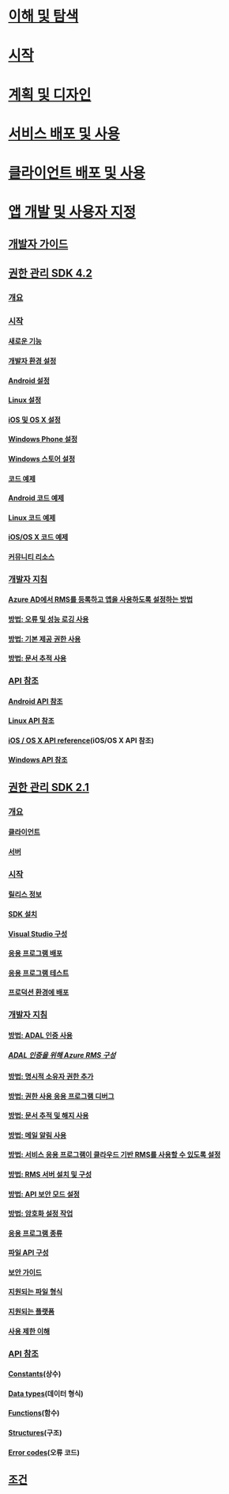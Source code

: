 # [이해 및 탐색](/information-protection/understand-explore/what-is-information-protection)
# [시작](/information-protection/get-started/requirements-azure-rms)
# [계획 및 디자인](/information-protection/plan-design/deployment-roadmap)
# [서비스 배포 및 사용](/information-protection/deploy-use/activate-service)
# [클라이언트 배포 및 사용](/information-protection/rms-client/use-client)
# [앱 개발 및 사용자 지정](developers-guide.md)
## [개발자 가이드](developers-guide.md)
## [권한 관리 SDK 4.2](active-directory-rights-management-services-multi-platform-thin-client-sdk-portal.md)
### [개요](overview.md)
### [시작](get-started.md)
#### [새로운 기능](release-notes.md)
#### [개발자 환경 설정](setup-Developer-environment.md)
#### [Android 설정](android-sdk.md)
#### [Linux 설정](linux-setup.md)
#### [iOS 및 OS X 설정](ios-sdk.md)
#### [Windows Phone 설정](windows-phone-apps.md)
#### [Windows 스토어 설정](winrt-sdk.md)
#### [코드 예제](code-examples.md)
#### [Android 코드 예제](android-code.md)
#### [Linux 코드 예제](linux-c-code-examples.md)
#### [iOS/OS X 코드 예제](ios-os-x-code-examples.md)
#### [커뮤니티 리소스](community-resources.md)
### [개발자 지침](core-concepts.md)
#### [Azure AD에서 RMS를 등록하고 앱을 사용하도록 설정하는 방법](authentication-integration.md)
#### [방법: 오류 및 성능 로깅 사용](enabling-logging.md)
#### [방법: 기본 제공 권한 사용](built-in-rights-usage-restriction-reference.md)
#### [방법: 문서 추적 사용](how-to-use-document-tracking.md)
### [API 참조](api-reference-4-2.md)
#### [Android API 참조](https://msdn.microsoft.com/library/dn758245.aspx)
#### [Linux API 참조](linux-c-api-reference.md)
#### [iOS / OS X API reference](https://msdn.microsoft.com/library/dn758306.aspx)(iOS/OS X API 참조)
#### [Windows API 참조](https://msdn.microsoft.com/library/dn891914.aspx)
## [권한 관리 SDK 2.1](microsoft-information-protection-and-control-client-portal.md)
### [개요](ad-rms-overview.md)
#### [클라이언트](ad-rms-client.md)
#### [서버](ad-rms-server.md)
### [시작](getting-started-with-ad-rms-2-0.md)
#### [릴리스 정보](release-notes-rtm.md)
#### [SDK 설치](install-the-rms-sdk.md)
#### [Visual Studio 구성](how-to-configure-a-visual-studio-project-to-use-the-ad-rms-sdk-2-0.md)
#### [응용 프로그램 배포](developing-your-application.md)
#### [응용 프로그램 테스트](how-to-set-up-your-test-environment.md)
#### [프로덕션 환경에 배포](deploying-your-application.md)
### [개발자 지침](Developer-notes.md)
#### [방법: ADAL 인증 사용](how-to-use-adal-authentication.md)
##### [ADAL 인증을 위해 Azure RMS 구성](adal-auth.md)
#### [방법: 명시적 소유자 권한 추가](add-explicit-owner-rights.md)
#### [방법: 권한 사용 응용 프로그램 디버그](debugging-applications-that-use-ad-rms.md)
#### [방법: 문서 추적 및 해지 사용](tracking-content.md)
#### [방법: 메일 알림 사용](how-to-enable-email-notification.md)
#### [방법: 서비스 응용 프로그램이 클라우드 기반 RMS를 사용할 수 있도록 설정](how-to-use-file-api-with-aadrm-cloud.md)
#### [방법: RMS 서버 설치 및 구성](how-to-install-and-configure-an-rms-server.md)
#### [방법: API 보안 모드 설정](setting-the-api-security-mode-api-mode.md)
#### [방법: 암호화 설정 작업](working-with-encryption.md)
#### [응용 프로그램 종류](application-types.md)
#### [파일 API 구성](file-api-configuration.md)
#### [보안 가이드](security-guidelines.md)
#### [지원되는 파일 형식](supported-file-formats.md)
#### [지원되는 플랫폼](supported-platforms.md)
#### [사용 제한 이해](understanding-usage-restrictions.md)
### [API 참조](api-reference-2-1.md)
#### [Constants](https://msdn.microsoft.com/library/hh535291.aspx)(상수)
#### [Data types](https://msdn.microsoft.com/library/hh535288.aspx)(데이터 형식)
#### [Functions](https://msdn.microsoft.com/library/hh535289.aspx)(함수)
#### [Structures](https://msdn.microsoft.com/library/hh535294.aspx)(구조)
#### [Error codes](https://msdn.microsoft.com/library/hh535248.aspx)(오류 코드)
## [조건](terms.md) 


<!--HONumber=Jan17_HO4-->


